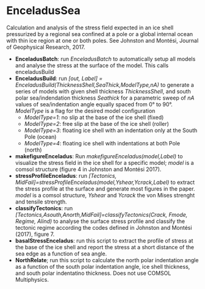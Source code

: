 # EnceladusSea
Calculation and analysis of the stress field expected in an ice shell pressurized by a regional sea confined at a pole or a global internal ocean with thin ice region at one or both poles. See Johnston and Montési, Journal of Geophysical Research, 2017.

* **EnceladusBatch**: run *EnceladusBatch* to automatically setup all models and analyse the stress at the surface of the model. This calls enceladusBuild
* **EnceladusBuild**: run *[out, Label] = EnceladusBuild(ThicknessShell,SeaThick,ModelType,nA)* to generate a series of models with given shell thickness *ThicknessShell*, and south polar sea/indendation thickness *Seathick* for a parametric sweep of *nA* values of sea/indentation angle equally spaced from 0° to 90°. *ModelType* is a flag for the desired model configuration
  * *ModelType=1*: no slip at the base of the ice shell (fixed)
  * *ModelType=2*: free slip at the base of the ice shell (roller)
  * *ModelType=3*: floating ice shell with an indentation only at the South Pole (ocean)
  * *ModelType=4*: floating ice shell with indentations at both Pole (north)
* **makefigureEnceladus**: Run *makefigureEnceladus(model,Label)* to visualize the stress field in the ice shell for a specific model; *model* is a comsol structure (figure 4 in Johnston and Montési 2017).
* **stressProfileEnceladus**: run *[Tectonics, MidFail]=stressProfileEnceladus(model,Yshear,Ycrack,Label)* to extract the stress profile at the surface and generate most figures in the paper. *model* is a comsol structure, *Yshear* and *Ycrack* the von Mises strenght and tensile strength.
* **classifyTectonics**: run *[Tectonics,Asouth,Anorth,MidFail]=classifyTectonics(Crack, Fmode, Regime, Alind)* to analyse the surface stress profile and classify the tectonic regime according the codes defined in Johnston and Montési (2017), figure 7.
* **basalStressEnceladus**: run this script to extract the profile of stress at the base of the ice shell and report the stress at a short distance of the sea edge as a function of sea angle.
* **NorthRelate**; run this script to calculate the north polar indentation angle as a function of the south polar indentation angle, ice shell thickness, and south polar indentatino thickness. Does not use COMSOL Multiphysics.
